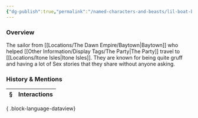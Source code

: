 ```yaml
---
{"dg-publish":true,"permalink":"/named-characters-and-beasts/lil-boat-boy/","tags":["NPC"],"updated":"2025-06-10T19:10:58.427+01:00"}
---
```



### Overview
The sailor from [[Locations/The Dawn Empire/Baytown\|Baytown]] who helped [[Other Information/Display Tags/The Party\|The Party]] travel to [[Locations/Itone Isles\|Itone Isles]]. They are known for being quite gruff and having a lot of Sex stories that they share without anyone asking. 

### History & Mentions
| § | Interactions |
| - | ------------ |

{ .block-language-dataview}

